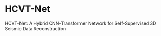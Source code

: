 # HCVT-Net
HCVT-Net: A Hybrid CNN-Transformer Network for Self-Supervised 3D Seismic Data Reconstruction

